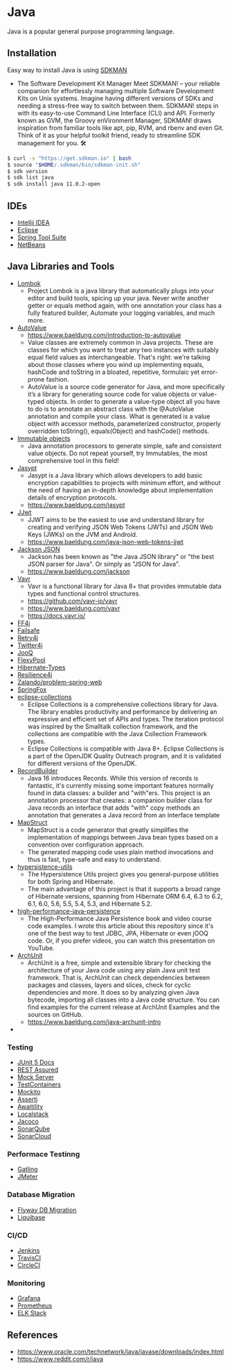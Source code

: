# Java
Java is a popular general purpose programming language. 

## Installation
Easy way to install Java is using [SDKMAN](https://sdkman.io/)
- The Software Development Kit Manager
Meet SDKMAN! – your reliable companion for effortlessly managing multiple Software Development Kits on Unix systems. Imagine having different versions of SDKs and needing a stress-free way to switch between them. SDKMAN! steps in with its easy-to-use Command Line Interface (CLI) and API. Formerly known as GVM, the Groovy enVironment Manager, SDKMAN! draws inspiration from familiar tools like apt, pip, RVM, and rbenv and even Git. Think of it as your helpful toolkit friend, ready to streamline SDK management for you. 🛠️
``` bash
$ curl -s "https://get.sdkman.io" | bash
$ source "$HOME/.sdkman/bin/sdkman-init.sh"
$ sdk version
$ sdk list java
$ sdk install java 11.0.2-open
```

## IDEs
- [Intellij IDEA](https://www.jetbrains.com/idea/)
- [Eclipse](https://www.eclipse.org/downloads/packages/)
- [Spring Tool Suite](https://spring.io/tools/sts/all)
- [NetBeans](https://netbeans.org/)

## Java Libraries and Tools
- [Lombok](https://projectlombok.org/)
   - Project Lombok is a java library that automatically plugs into your editor and build tools, spicing up your java.
Never write another getter or equals method again, with one annotation your class has a fully featured builder, Automate your logging variables, and much more.
- [AutoValue](https://github.com/google/auto/blob/master/value/userguide/index.md)
    - https://www.baeldung.com/introduction-to-autovalue
    - Value classes are extremely common in Java projects. These are classes for which you want to treat any two instances with suitably equal field values as interchangeable. That's right: we're talking about those classes where you wind up implementing equals, hashCode and toString in a bloated, repetitive, formulaic yet error-prone fashion.
    - AutoValue is a source code generator for Java, and more specifically it’s a library for generating source code for value objects or value-typed objects.
In order to generate a value-type object all you have to do is to annotate an abstract class with the @AutoValue annotation and compile your class. What is generated is a value object with accessor methods, parameterized constructor, properly overridden toString(), equals(Object) and hashCode() methods.
- [Immutable objects](https://immutables.github.io/immutable.html)
    - Java annotation processors to generate simple, safe and consistent value objects. Do not repeat yourself, try Immutables, the most comprehensive tool in this field!
- [Jasypt](http://www.jasypt.org/)
    - Jasypt is a Java library which allows developers to add basic encryption capabilities to projects with minimum effort, and without the need of having an in-depth knowledge about implementation details of encryption protocols.
    - https://www.baeldung.com/jasypt
- [JJwt](https://github.com/jwtk/jjwt)
    - JJWT aims to be the easiest to use and understand library for creating and verifying JSON Web Tokens (JWTs) and JSON Web Keys (JWKs) on the JVM and Android.
    - https://www.baeldung.com/java-json-web-tokens-jjwt
- [Jackson JSON](https://github.com/FasterXML/jackson)
    - Jackson has been known as "the Java JSON library" or "the best JSON parser for Java". Or simply as "JSON for Java".
    - https://www.baeldung.com/jackson
- [Vavr](http://www.vavr.io/)
    - Vavr is a functional library for Java 8+ that provides immutable data types and functional control structures.
    - https://github.com/vavr-io/vavr
    - https://www.baeldung.com/vavr
    - https://docs.vavr.io/
- [FF4j](https://ff4j.github.io/)
- [Failsafe](https://github.com/jhalterman/failsafe)
- [Retry4j](https://github.com/elennick/retry4j)
- [Twitter4j](http://twitter4j.org/en/)
- [JooQ](https://www.jooq.org/)
- [FlexyPool](https://github.com/vladmihalcea/flexy-pool)
- [Hibernate-Types](https://github.com/vladmihalcea/hibernate-types)
- [Resilience4j](https://github.com/resilience4j/resilience4j)
- [Zalando/problem-spring-web](https://github.com/zalando/problem-spring-web)
- [SpringFox](http://springfox.github.io/springfox/)
- [eclipse-collections](https://github.com/eclipse/eclipse-collections)
    - Eclipse Collections is a comprehensive collections library for Java. The library enables productivity and performance by delivering an expressive and efficient set of APIs and types. The iteration protocol was inspired by the Smalltalk collection framework, and the collections are compatible with the Java Collection Framework types.
    - Eclipse Collections is compatible with Java 8+. Eclipse Collections is a part of the OpenJDK Quality Outreach program, and it is validated for different versions of the OpenJDK.
- [RecordBuilder](https://github.com/Randgalt/record-builder)
    - Java 16 introduces Records. While this version of records is fantastic, it's currently missing some important features normally found in data classes: a builder and "with"ers. This project is an annotation processor that creates:
       a companion builder class for Java records an interface that adds "with" copy methods an annotation that generates a Java record from an Interface template
- [MapStruct ](https://mapstruct.org/)
   - MapStruct is a code generator that greatly simplifies the implementation of mappings between Java bean types based on a convention over configuration approach. 
   - The generated mapping code uses plain method invocations and thus is fast, type-safe and easy to understand.
- [hypersistence-utils](https://github.com/vladmihalcea/hypersistence-utils)
    - The Hypersistence Utils project gives you general-purpose utilities for both Spring and Hibernate.
    - The main advantage of this project is that it supports a broad range of Hibernate versions, spanning from Hibernate ORM 6.4, 6.3 to 6.2, 6.1, 6.0, 5.6, 5.5, 5.4, 5.3, and Hibernate 5.2.
- [high-performance-java-persistence](https://github.com/vladmihalcea/high-performance-java-persistence)
    - The High-Performance Java Persistence book and video course code examples. I wrote this article about this repository since it's one of the best way to test JDBC, JPA, Hibernate or even jOOQ code. Or, if you prefer videos, you can watch this presentation on YouTube.
- [ArchUnit ](https://www.archunit.org/)
   - ArchUnit is a free, simple and extensible library for checking the architecture of your Java code using any plain Java unit test framework. That is, ArchUnit can check dependencies between packages and classes, layers and slices, check for cyclic dependencies and more. It does so by analyzing given Java bytecode, importing all classes into a Java code structure. You can find examples for the current release at ArchUnit Examples and the sources on GitHub.
   - https://www.baeldung.com/java-archunit-intro
- 
### Testing
- [JUnit 5 Docs](https://junit.org/junit5/docs/current/user-guide/)
- [REST Assured](https://github.com/rest-assured/rest-assured/wiki/Usage)
- [Mock Server](http://www.mock-server.com/)
- [TestContainers](https://www.testcontainers.org/)
- [Mockito](https://site.mockito.org/)
- [Assertj](http://joel-costigliola.github.io/assertj/)
- [Awaitility](https://github.com/awaitility/awaitility)
- [Localstack](https://localstack.cloud/)
- [Jacoco](https://www.eclemma.org/jacoco/)
- [SonarQube](https://www.sonarqube.org/)
- [SonarCloud](https://sonarcloud.io/)

### Performace Testinng
- [Gatling](https://gatling.io/)
- [JMeter](https://jmeter.apache.org/)

### Database Migration
- [Flyway DB Migration](https://flywaydb.org/)
- [Liquibase](https://www.liquibase.org/)

### CI/CD
- [Jenkins](https://jenkins.io/)
- [TravisCI](https://travis-ci.org/)
- [CircleCI](https://circleci.com/)

### Monitoring
- [Grafana](https://grafana.com/)
- [Prometheus](https://prometheus.io/)
- [ELK Stack](https://www.elastic.co/elk-stack)

## References
* <https://www.oracle.com/technetwork/java/javase/downloads/index.html>
* <https://www.reddit.com/r/java>

